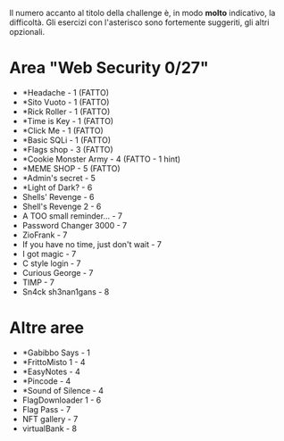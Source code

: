 Il numero accanto al titolo della challenge è, in modo **molto** indicativo, la difficoltà.
Gli esercizi con l'asterisco sono fortemente suggeriti, gli altri opzionali.

# Area "Web Security 0/27"

- *Headache - 1 (FATTO)
- *Sito Vuoto - 1  (FATTO)
- *Rick Roller - 1 (FATTO)
- *Time is Key - 1 (FATTO)
- *Click Me - 1 (FATTO)
- *Basic SQLi - 1 (FATTO)
- *Flags shop - 3 (FATTO)
- *Cookie Monster Army - 4 (FATTO - 1 hint)
- *MEME SHOP - 5 (FATTO)
- *Admin's secret - 5 
- *Light of Dark? - 6
- Shells' Revenge - 6
- Shell's Revenge 2 - 6
- A TOO small reminder... - 7
- Password Changer 3000 - 7
- ZioFrank - 7
- If you have no time, just don't wait - 7
- I got magic - 7
- C style login - 7
- Curious George - 7
- TIMP - 7
- Sn4ck sh3nan1gans - 8


# Altre aree

- *Gabibbo Says - 1
- *FrittoMisto 1 - 4
- *EasyNotes - 4
- *Pincode - 4
- *Sound of Silence - 4
- FlagDownloader 1 - 6
- Flag Pass - 7
- NFT gallery - 7
- virtualBank - 8
